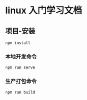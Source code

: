# linux 入门学习文档

## 项目-安装
```
npm install
```

### 本地开发命令
```
npm run serve
```

### 生产打包命令
```
npm run build
```

